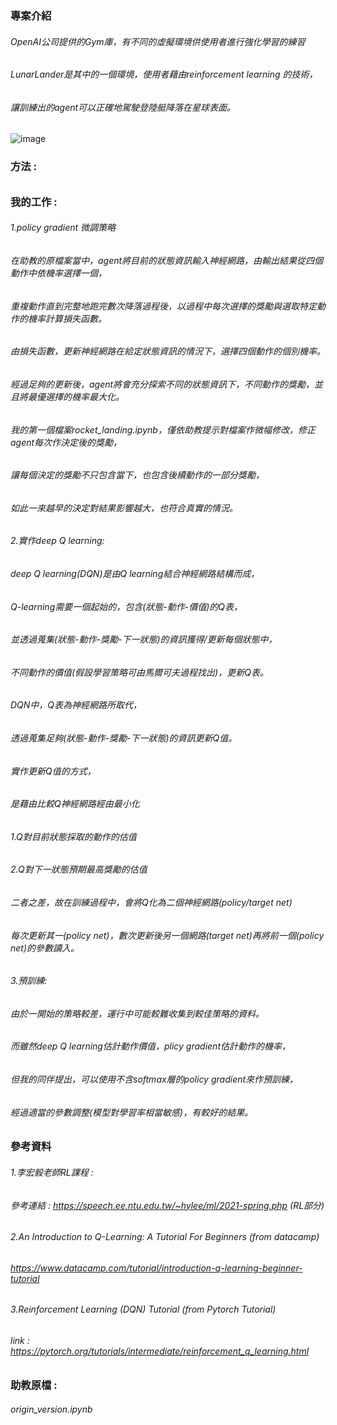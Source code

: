 ### 專案介紹
###### OpenAI公司提供的Gym庫，有不同的虛擬環境供使用者進行強化學習的練習
###### LunarLander是其中的一個環境，使用者藉由reinforcement learning 的技術，
###### 讓訓練出的agent可以正確地駕駛登陸艇降落在星球表面。

![image](https://github.com/Shopping-Yuan/ML_Project/blob/Shopping_vscode_branch/Reinforcement_Learning/LunarLander.png)

### 方法 : 
###### 

### 我的工作 :
###### 1.policy gradient 微調策略
######   在助教的原檔案當中，agent將目前的狀態資訊輸入神經網路，由輸出結果從四個動作中依機率選擇一個，
######   重複動作直到完整地跑完數次降落過程後，以過程中每次選擇的獎勵與選取特定動作的機率計算損失函數。
######   由損失函數，更新神經網路在給定狀態資訊的情況下，選擇四個動作的個別機率。
######   經過足夠的更新後，agent將會充分探索不同的狀態資訊下，不同動作的獎勵，並且將最優選擇的機率最大化。

######   我的第一個檔案rocket_landing.ipynb，僅依助教提示對檔案作微幅修改，修正agent每次作決定後的獎勵，
######   讓每個決定的獎勵不只包含當下，也包含後續動作的一部分獎勵，
######   如此一來越早的決定對結果影響越大，也符合真實的情況。

###### 2.實作deep Q learning:
######   deep Q learning(DQN)是由Q learning結合神經網路結構而成，
######   Q-learning需要一個起始的，包含(狀態-動作-價值)的Q表，
######   並透過蒐集(狀態-動作-獎勵-下一狀態)的資訊獲得/更新每個狀態中，
######   不同動作的價值(假設學習策略可由馬爾可夫過程找出)，更新Q表。
######   DQN中，Q表為神經網路所取代，
######   透過蒐集足夠(狀態-動作-獎勵-下一狀態)的資訊更新Q值。
######   實作更新Q值的方式，
######   是藉由比較Q神經網路經由最小化
######   1.Q對目前狀態採取的動作的估值
######   2.Q對下一狀態預期最高獎勵的估值
######   二者之差，故在訓練過程中，會將Q化為二個神經網路(policy/target net)
######   每次更新其一(policy net)，數次更新後另一個網路(target net)再將前一個(policy net)的參數讀入。

###### 3.預訓練:
######   由於一開始的策略較差，運行中可能較難收集到較佳策略的資料。
######   而雖然deep Q learning估計動作價值，plicy gradient估計動作的機率，
######   但我的同伴提出，可以使用不含softmax層的policy gradient來作預訓練，
######   經過適當的參數調整(模型對學習率相當敏感)，有較好的結果。

### 參考資料
###### 1.李宏毅老師RL課程 :
###### 參考連結 : https://speech.ee.ntu.edu.tw/~hylee/ml/2021-spring.php (RL部分)
###### 2.An Introduction to Q-Learning: A Tutorial For Beginners (from datacamp)
###### https://www.datacamp.com/tutorial/introduction-q-learning-beginner-tutorial
###### 3.Reinforcement Learning (DQN) Tutorial (from Pytorch Tutorial)
###### link : https://pytorch.org/tutorials/intermediate/reinforcement_q_learning.html

### 助教原檔 : 
###### origin_version.ipynb
